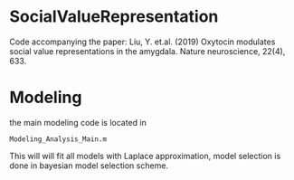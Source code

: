 # SocialValueRepresentation
Code accompanying the paper: Liu, Y. et.al. (2019) Oxytocin modulates social value representations in the amygdala. Nature neuroscience, 22(4), 633.

# Modeling
the main modeling code is located in

``` Modeling_Analysis_Main.m ```

This will will fit all models with Laplace approximation, model selection is done in bayesian model selection scheme. 

